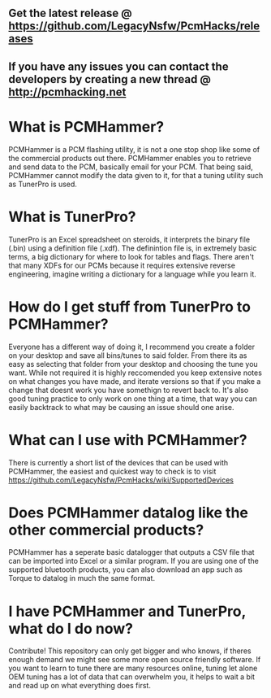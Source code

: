 ## Get the latest release @ https://github.com/LegacyNsfw/PcmHacks/releases
## If you have any issues you can contact the developers by creating a new thread @ http://pcmhacking.net
# What is PCMHammer?
PCMHammer is a PCM flashing utility, it is not a one stop shop like some of the commercial products out there. 
PCMHammer enables you to retrieve and send data to the PCM, basically email for your PCM. 
That being said, PCMHammer cannot modify the data given to it, for that a tuning utility such as TunerPro is used.
# What is TunerPro?
TunerPro is an Excel spreadsheet on steroids, it interprets the binary file (.bin) using a definition file (.xdf). 
The definintion file is, in extremely basic terms, a big dictionary for where to look for tables and flags. 
There aren't that many XDFs for our PCMs because it requires extensive reverse engineering, imagine writing a dictionary for a language while you learn it.
# How do I get stuff from TunerPro to PCMHammer?
Everyone has a different way of doing it, I recommend you create a folder on your desktop and save all bins/tunes to said folder. From there its as easy as selecting that folder from your desktop and choosing the tune you want.
While not required it is highly reccomended you keep extensive notes on what changes you have made, and iterate versions so that if you make a change that doesnt work you have somethign to revert back to.
It's also good tuning practice to only work on one thing at a time, that way you can easily backtrack to what may be causing an issue should one arise.
# What can I use with PCMHammer?
There is currently a short list of the devices that can be used with PCMHammer, the easiest and quickest way to check is to visit https://github.com/LegacyNsfw/PcmHacks/wiki/SupportedDevices
# Does PCMHammer datalog like the other commercial products?
PCMHammer has a seperate basic datalogger that outputs a CSV file that can be imported into Excel or a similar program.
If you are using one of the supported bluetooth products, you can also download an app such as Torque to datalog in much the same format.
# I have PCMHammer and TunerPro, what do I do now?
Contribute! This repository can only get bigger and who knows, if theres enough demand we might see some more open source friendly software. 
If you want to learn to tune there are many resources online, tuning let alone OEM tuning has a lot of data that can overwhelm you, it helps to wait a bit and read up on what everything does first.
